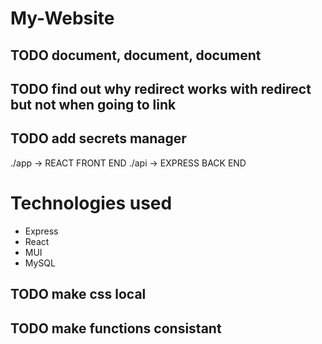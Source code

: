 # My-Website

## TODO document, document, document

## TODO find out why redirect works with redirect but not when going to link

## TODO add secrets manager

./app -> REACT FRONT END
./api -> EXPRESS BACK END

# Technologies used
- Express
- React
- MUI
- MySQL

## TODO make css local
## TODO make functions consistant